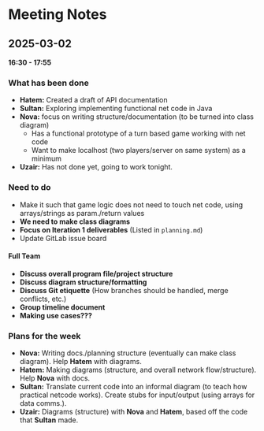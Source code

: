 # **Meeting Notes**
## 2025-03-02
**16:30 - 17:55**
### What has been done
- **Hatem:** Created a draft of API documentation
- **Sultan:** Exploring implementing functional net code in Java
- **Nova:** focus on writing structure/documentation (to be turned into class diagram)
  - Has a functional prototype of a turn based game working with net code
  - Want to make localhost (two players/server on same system) as a minimum
- **Uzair:** Has not done yet, going to work tonight.
### Need to do
- Make it such that game logic does not need to touch net code, using arrays/strings as param./return values
- **We need to make class diagrams**
- **Focus on Iteration 1 deliverables** (Listed in `planning.md`)
- Update GitLab issue board
#### Full Team
- **Discuss overall program file/project structure**
- **Discuss diagram structure/formatting**
- **Discuss Git etiquette** (How branches should be handled, merge conflicts, etc.)
- **Group timeline document**
- **Making use cases???**
### Plans for the week
- **Nova:** Writing docs./planning structure (eventually can make class diagram). Help **Hatem** with diagrams.
- **Hatem:** Making diagrams (structure, and overall network flow/structure). Help **Nova** with docs.
- **Sultan:** Translate current code into an informal diagram (to teach how practical netcode works). Create stubs for input/output (using arrays for data comms.).
- **Uzair:** Diagrams (structure) with **Nova** and **Hatem**, based off the code that **Sultan** made.
